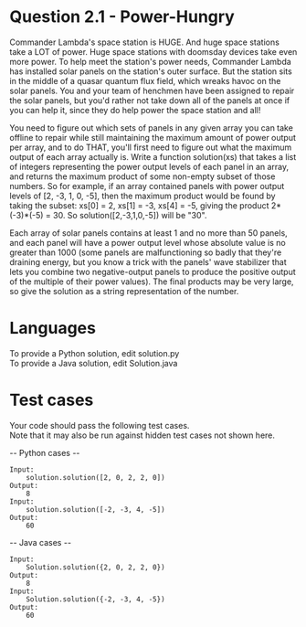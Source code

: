 # Question 2.1 - Power-Hungry

Commander Lambda's space station is HUGE. And huge space stations take a LOT of power. Huge space stations with doomsday devices take even more power. To help meet the station's power needs, Commander Lambda has installed solar panels on the station's outer surface. But the station sits in the middle of a quasar quantum flux field, which wreaks havoc on the solar panels. You and your team of henchmen have been assigned to repair the solar panels, but you'd rather not take down
all of the panels at once if you can help it, since they do help power the space station and all!  

You need to figure out which sets of panels in any given array you can take offline to repair while still maintaining the maximum amount of power output per array, and to do THAT, you'll first need to figure out what the maximum output of each array actually is. Write a function solution(xs) that takes a list of integers representing the power output levels of each panel in an array, and returns the maximum product of some non-empty subset of those numbers. So for example, if an array contained panels with power output levels of [2, -3, 1, 0, -5], then the maximum product would be found by taking the subset: xs[0] = 2, xs[1] = -3, xs[4] = -5, giving the product 2*(-3)*(-5) = 30.
So solution([2,-3,1,0,-5]) will be "30".  

Each array of solar panels contains at least 1 and no more than 50 panels, and each panel will have a power output level whose absolute value is no greater than 1000 (some panels are malfunctioning so badly that they're draining energy, but you know a trick with the panels' wave stabilizer that lets you combine two negative-output panels to produce the positive output of the multiple of their power values). The final products may be very large, so give the solution as a string
representation of the number.   

Languages
=========
To provide a Python solution, edit solution.py  
To provide a Java solution, edit Solution.java  

Test cases  
=========
Your code should pass the following test cases.  
Note that it may also be run against hidden test cases not shown here.  

-- Python cases --

    Input:
        solution.solution([2, 0, 2, 2, 0])
    Output:
        8
    Input:
        solution.solution([-2, -3, 4, -5])
    Output:
        60
-- Java cases --

    Input:
        Solution.solution({2, 0, 2, 2, 0})
    Output:
        8
    Input:
        Solution.solution({-2, -3, 4, -5})
    Output:
        60


